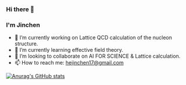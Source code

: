 ### Hi there 👋

### I'm Jinchen

- 🔭 I’m currently working on Lattice QCD calculation of the nucleon structure.
- 🌱 I’m currently learning effective field theory.
- 👯 I’m looking to collaborate on AI FOR SCIENCE & Lattice calculation.
- 📫 How to reach me: hejinchen17@gmail.com

[![Anurag's GitHub stats](https://github-readme-stats.vercel.app/api?username=Greyyy-HJC)](https://github.com/anuraghazra/github-readme-stats)

<!--
**Greyyy-HJC/Greyyy-HJC** is a ✨ _special_ ✨ repository because its `README.md` (this file) appears on your GitHub profile.

Here are some ideas to get you started:

- 🔭 I’m currently working on ...
- 🌱 I’m currently learning ...
- 👯 I’m looking to collaborate on ...
- 🤔 I’m looking for help with ...
- 💬 Ask me about ...
- 📫 How to reach me: ...
- 😄 Pronouns: ...
- ⚡ Fun fact: ...
-->
